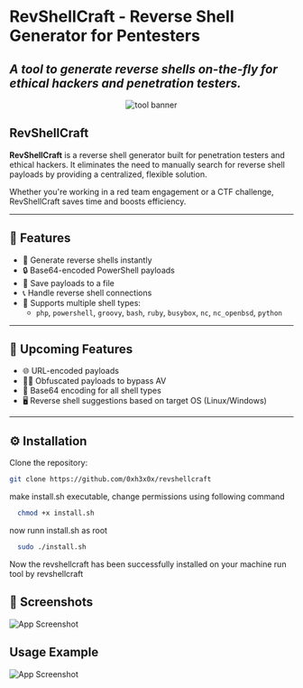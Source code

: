 # RevShellCraft - Reverse Shell Generator for Pentesters
*A tool to generate reverse shells on-the-fly for ethical hackers and penetration testers.*
---

<p align="center">
  <img src="https://i.ibb.co/4wc361g3/revshellcraft.png" alt="tool banner"/>
</p>

## RevShellCraft

**RevShellCraft** is a reverse shell generator built for penetration testers and ethical hackers. It eliminates the need to manually search for reverse shell payloads by providing a centralized, flexible solution.

Whether you're working in a red team engagement or a CTF challenge, RevShellCraft saves time and boosts efficiency.

---

## 🚀 Features

- 🔧 Generate reverse shells instantly
- 🔒 Base64-encoded PowerShell payloads
- 💾 Save payloads to a file
- 📞 Handle reverse shell connections
- 🧠 Supports multiple shell types:
  - `php`, `powershell`, `groovy`, `bash`, `ruby`, `busybox`, `nc`, `nc_openbsd`, `python`

---

## 🔮 Upcoming Features

- 🌐 URL-encoded payloads
- 🕵️‍♂️ Obfuscated payloads to bypass AV
- 🧬 Base64 encoding for all shell types
- 🖥️ Reverse shell suggestions based on target OS (Linux/Windows)

---

## ⚙️ Installation

Clone the repository:

```bash
git clone https://github.com/0xh3x0x/revshellcraft
```
make install.sh executable, change permissions using following command
```bash
  chmod +x install.sh
```
now runn install.sh as root
```bash
  sudo ./install.sh
```
Now the revshellcraft has been successfully installed on your machine
run tool by revshellcraft

## 📸 Screenshots
![App Screenshot](https://i.ibb.co/kggPt8FG/image.png)

## Usage Example

![App Screenshot](https://i.ibb.co/QjvJsYdG/image.png)
